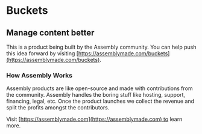 # Buckets

## Manage content better

This is a product being built by the Assembly community. You can help push this idea forward by visiting [https://assemblymade.com/buckets](https://assemblymade.com/buckets).

### How Assembly Works

Assembly products are like open-source and made with contributions from the community. Assembly handles the boring stuff like hosting, support, financing, legal, etc. Once the product launches we collect the revenue and split the profits amongst the contributors.

Visit [https://assemblymade.com](https://assemblymade.com) to learn more.
